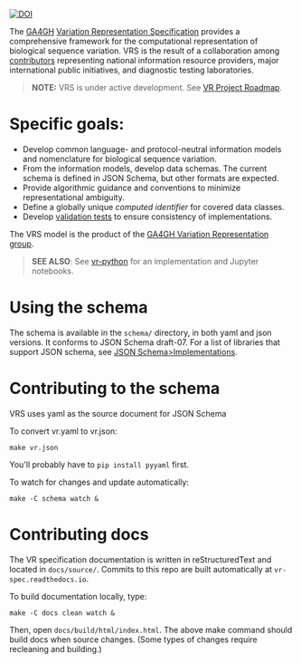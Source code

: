 [![DOI](https://zenodo.org/badge/67005248.svg)](https://zenodo.org/badge/latestdoi/67005248)

The [GA4GH](https://www.ga4gh.org/) [Variation Representation
Specification](https://vr-spec.readthedocs.io/) provides a
comprehensive framework for the computational representation of
biological sequence variation.  VRS is the result of a
collaboration among [contributors](CONTRIBUTORS.md) representing
national information resource providers, major international public
initiatives, and diagnostic testing laboratories.


> **NOTE:** VRS is under active development.  See [VR 
> Project Roadmap](https://github.com/orgs/ga4gh/projects/5).


# Specific goals:

* Develop common language- and protocol-neutral information models and
  nomenclature for biological sequence variation.
* From the information models, develop data schemas.  The current
  schema is defined in JSON Schema, but other formats are expected.
* Provide algorithmic guidance and conventions to minimize
  representational ambiguity.
* Define a globally unique *computed identifier* for covered data
  classes.
* Develop [validation
  tests](https://github.com/ga4gh/vr-spec/tests/validation) to ensure
  consistency of implementations.

The VRS model is the product of the [GA4GH Variation Representation
group](https://ga4gh-gks.github.io/variant_representation.html).


> **SEE ALSO**: See [vr-python](https://github.com/ga4gh/vr-python)
> for an implementation and Jupyter notebooks.


# Using the schema

The schema is available in the `schema/` directory, in both yaml and
json versions.  It conforms to JSON Schema draft-07.  For a list of
libraries that support JSON schema, see [JSON
Schema>Implementations](https://json-schema.org/implementations.html).



# Contributing to the schema

VRS uses yaml as the source document for JSON Schema

To convert vr.yaml to vr.json:

    make vr.json

You'll probably have to `pip install pyyaml` first.

To watch for changes and update automatically:

    make -C schema watch &


# Contributing docs

The VR specification documentation is written in reStructuredText and
located in `docs/source/`.  Commits to this repo are built
automatically at `vr-spec.readthedocs.io`. 

To build documentation locally, type:

    make -C docs clean watch &
	
Then, open `docs/build/html/index.html`.  The above make command
should build docs when source changes. (Some types of changes require
recleaning and building.)
